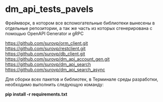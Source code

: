 # dm_api_tests_pavels

Фреймворк, в котором все вспомогательные библиотеки вынесены в отдельные репозитории, а так же часть из которых сгенерирована с помощью OpenAPI Generator и gRPC

https://github.com/surovp/orm_client.git  
https://github.com/surovp/restclient.git  
https://github.com/surovp/db_client.git  
https://github.com/surovp/dm_api_account_gen.git
https://github.com/surovp/dm_api_search
https://github.com/surovp/dm_api_search_async

Для сборки всех пакетов и библиотек, в Терминале среды разработки, необходимо выполнить следующую команду:

**pip install -r requirements.txt** 
